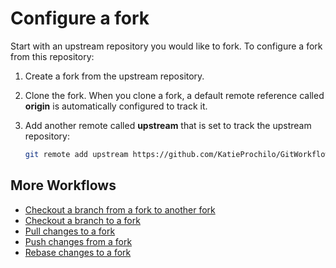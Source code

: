 # Configure a fork

Start with an upstream repository you would like to fork. To configure a fork from this repository:

1. Create a fork from the upstream repository.

1. Clone the fork. When you clone a fork, a default remote reference called **origin** is automatically configured to
track it.

1. Add another remote called **upstream** that is set to track the upstream repository:

    ```bash
    git remote add upstream https://github.com/KatieProchilo/GitWorkflows.git
    ```

## More Workflows

- [Checkout a branch from a fork to another fork](CheckoutABranchFromAForkToAnotherFork.md)
- [Checkout a branch to a fork](CheckoutABranchToAFork.md)
- [Pull changes to a fork](PullChangesToAFork.md)
- [Push changes from a fork](PushChangesFromAFork.md)
- [Rebase changes to a fork](RebaseChangesToAFork.md)